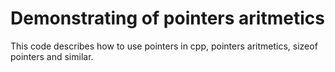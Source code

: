 # Demonstrating of pointers aritmetics
This code describes how to use pointers in cpp, pointers aritmetics, sizeof pointers and similar.
